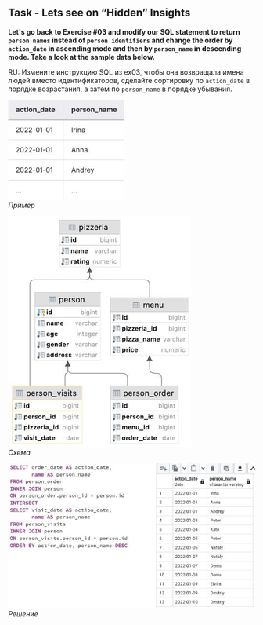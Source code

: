 ## Task - Lets see on “Hidden” Insights

**Let's go back to Exercise #03 and modify our SQL statement to return `person names` instead of `person identifiers` and change the order by `action_date` in ascending mode and then by `person_name` in descending mode. Take a look at the sample data below.**

RU: Измените инструкцию SQL из ex03, чтобы она возвращала имена людей вместо идентификаторов, сделайте сортировку по `action_date` в порядке возрастания, а затем по `person_name` в порядке убывания.

![Screenshot](../screenshots/ex_ex06.jpg "Пример")\
*Пример*

![Screenshot](../screenshots/scheme.jpg "Схема")\
*Схема*

![Screenshot](../screenshots/ex06.jpg "Решение")\
*Решение*
